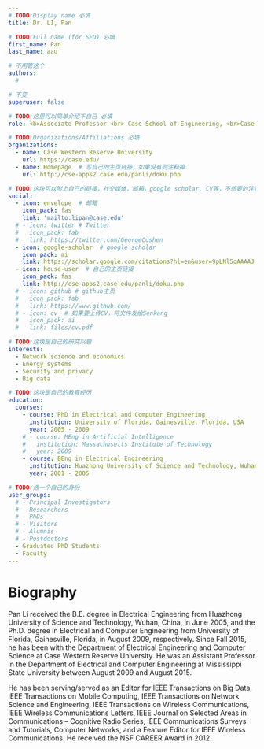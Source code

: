 ```yaml
---
# TODO:Display name 必填
title: Dr. LI, Pan

# TODO:Full name (for SEO) 必填
first_name: Pan   
last_name: aau

# 不用管这个
authors:
  # 

# 不变
superuser: false

# TODO:这里可以简单介绍下自己 必填
role: <b>Associate Professor <br> Case School of Engineering, <br>Case Western Reserve University, USA. </b>

# TODO:Organizations/Affiliations 必填
organizations:
  - name: Case Western Reserve University
    url: https://case.edu/
  - name: Homepage  # 写自己的主页链接，如果没有则注释掉
    url: http://cse-apps2.case.edu/panli/doku.php

# TODO:这块可以附上自己的链接，社交媒体，邮箱，google scholar, CV等，不想要的注释掉即可
social:
  - icon: envelope  # 邮箱
    icon_pack: fas
    link: 'mailto:lipan@case.edu'
  # - icon: twitter # Twitter
  #   icon_pack: fab  
  #   link: https://twitter.com/GeorgeCushen
  - icon: google-scholar  # google scholar
    icon_pack: ai
    link: https://scholar.google.com/citations?hl=en&user=9pLNl5oAAAAJ
  - icon: house-user  # 自己的主页链接
    icon_pack: fas
    link: http://cse-apps2.case.edu/panli/doku.php
  # - icon: github # github主页
  #   icon_pack: fab   
  #   link: https://www.github.com/
  # - icon: cv  # 如果要上传CV，将文件发给Senkang
  #   icon_pack: ai
  #   link: files/cv.pdf

# TODO:这块是自己的研究兴趣
interests:
  - Network science and economics
  - Energy systems
  - Security and privacy
  - Big data

# TODO:这块是自己的教育经历
education:
  courses:
    - course: PhD in Electrical and Computer Engineering 
      institution: University of Florida, Gainesville, Florida, USA
      year: 2005 - 2009
    # - course: MEng in Artificial Intelligence
    #   institution: Massachusetts Institute of Technology
    #   year: 2009
    - course: BEng in Electrical Engineering
      institution: Huazhong University of Science and Technology, Wuhan, China
      year: 2001 - 2005

# TODO:选一个自己的身份
user_groups:
  # - Principal Investigators
  # - Researchers
  # - PhDs
  # - Visitors
  # - Alumnis
  # - Postdoctors
  - Graduated PhD Students
  - Faculty
---
```

<!-- TODO:写自己的Biography -->
# Biography
<!-- <p style="text-align:justify">  -->

Pan Li received the B.E. degree in Electrical Engineering from Huazhong University of Science and Technology, Wuhan, China, in June 2005, and the Ph.D. degree in Electrical and Computer Engineering from University of Florida, Gainesville, Florida, in August 2009, respectively. Since Fall 2015, he has been with the Department of Electrical Engineering and Computer Science at Case Western Reserve University. He was an Assistant Professor in the Department of Electrical and Computer Engineering at Mississippi State University between August 2009 and August 2015.

He has been serving/served as an Editor for IEEE Transactions on Big Data, IEEE Transactions on Mobile Computing, IEEE Transactions on Network Science and Engineering, IEEE Transactions on Wireless Communications, IEEE Wireless Communications Letters, IEEE Journal on Selected Areas in Communications – Cognitive Radio Series, IEEE Communications Surveys and Tutorials, Computer Networks, and a Feature Editor for IEEE Wireless Communications. He received the NSF CAREER Award in 2012.


